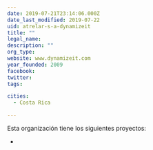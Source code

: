 ```yaml
---
date: 2019-07-21T23:14:06.000Z
date_last_modified: 2019-07-22
uid: atrelar-s-a-dynamizeit
title: ""
legal_name: 
description: ""
org_type: 
website: www.dynamizeit.com
year_founded: 2009
facebook: 
twitter: 
tags:

cities: 
  - Costa Rica

---
```


Esta organización tiene los siguientes proyectos:

- [](/i/plataforma-para-el-monitoreo-de-parametros-de-salud-y-de-actividad-del-adulto-mayor.html)
